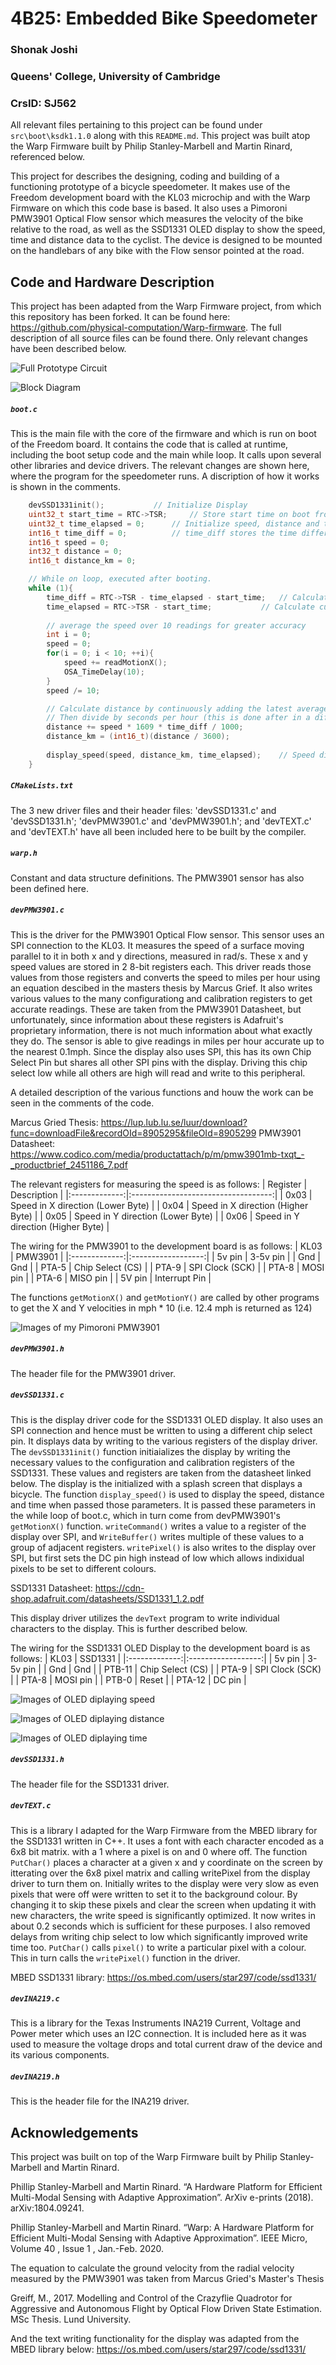 # 4B25: Embedded Bike Speedometer
### Shonak Joshi
### Queens' College, University of Cambridge
### CrsID: SJ562

All relevant files pertaining to this project can be found under `src\boot\ksdk1.1.0` along with this `README.md`. This project was built atop the Warp Firmware built by Philip Stanley-Marbell and Martin Rinard, referenced below.

This project for describes the designing, coding and building of a functioning prototype of a bicycle speedometer. It makes use of the Freedom development board with the KL03 microchip and with the Warp Firmware on which this code base is based. It also uses a Pimoroni PMW3901 Optical Flow sensor which measures the velocity of the bike relative to the road, as well as the SSD1331 OLED display to show the speed, time and distance data to the cyclist. The device is designed to be mounted on the handlebars of any bike with the Flow sensor pointed at the road.

## Code and Hardware Description
This project has been adapted from the Warp Firmware project, from which this repository has been forked. It can be found here: https://github.com/physical-computation/Warp-firmware. The full description of all source files can be found there. Only relevant changes have been described below.

![Full Prototype Circuit](https://github.com/shonky11/Warp-firmware/blob/master/Circuit%20with%20labels.png)

![Block Diagram](https://github.com/shonky11/Warp-firmware/blob/master/4B25%20Schematic.png)

##### `boot.c`
This is the main file with the core of the firmware and which is run on boot of the Freedom board. It contains the code that is called at runtime, including the boot setup code and the main while loop. It calls upon several other libraries and device drivers. The relevant changes are shown here, where the program for the speedometer runs. A discription of how it works is shown in the comments.

```C
	devSSD1331init(); 			// Initialize Display
	uint32_t start_time = RTC->TSR;		// Store start time on boot from RTC
	uint32_t time_elapsed = 0;		// Initialize speed, distance and time variables
	int16_t time_diff = 0;			// time_diff stores the time difference between subsequent speed readings (needed for integration)
	int16_t speed = 0;
	int32_t distance = 0;
	int16_t distance_km = 0;

	// While on loop, executed after booting.
	while (1){
		time_diff = RTC->TSR - time_elapsed - start_time;	// Calculate time difference between subsequent speed readings using RTC
		time_elapsed = RTC->TSR - start_time;			// Calculate current time elapsed
		
		// average the speed over 10 readings for greater accuracy
		int i = 0;
		speed = 0;
		for(i = 0; i < 10; ++i){
			speed += readMotionX();
			OSA_TimeDelay(10);	
		}
		speed /= 10;

		// Calculate distance by continuously adding the latest average speed * time reading (*1.609 to convert to km)
		// Then divide by seconds per hour (this is done after in a different variable so as to prevent losing the cumulative distance data.
		distance += speed * 1609 * time_diff / 1000;
		distance_km = (int16_t)(distance / 3600);
		
		display_speed(speed, distance_km, time_elapsed);	// Speed distance and time are then sent to the display driver to be displayed.
	}	

```

##### `CMakeLists.txt`
The 3 new driver files and their header files: 'devSSD1331.c' and 'devSSD1331.h'; 'devPMW3901.c' and 'devPMW3901.h'; and 'devTEXT.c' and 'devTEXT.h' have all been included here to be built by the compiler.

##### `warp.h`
Constant and data structure definitions. The PMW3901 sensor has also been defined here.

##### `devPMW3901.c`
This is the driver for the PMW3901 Optical Flow sensor. This sensor uses an SPI connection to the KL03. It measures the speed of a surface moving parallel to it in both x and y directions, measured in rad/s. These x and y speed values are stored in 2 8-bit registers each. This driver reads those values from those registers and converts the speed to miles per hour using an equation descibed in the masters thesis by Marcus Grief. It also writes various values to the many configurationg and calibration registers to get accurate readings. These are taken from the PMW3901 Datasheet, but unfortunately, since information about these registers is Adafruit's proprietary information, there is not much information about what exactly they do. The sensor is able to give readings in miles per hour accurate up to the nearest 0.1mph. Since the display also uses SPI, this has its own Chip Select Pin but shares all other SPI pins with the display. Driving this chip select low while all others are high will read and write to this peripheral.

A detailed description of the various functions and houw the work can be seen in the comments of the code.

Marcus Gried Thesis: https://lup.lub.lu.se/luur/download?func=downloadFile&recordOId=8905295&fileOId=8905299
PMW3901 Datasheet: https://www.codico.com/media/productattach/p/m/pmw3901mb-txqt_-_productbrief_2451186_7.pdf

The relevant registers for measuring the speed is as follows:
| Register      | Description                         |
|:-------------:|:-----------------------------------:|
| 0x03          | Speed in X direction (Lower Byte)   |
| 0x04          | Speed in X direction (Higher Byte)  |
| 0x05          | Speed in Y direction (Lower Byte)   |
| 0x06          | Speed in Y direction (Higher Byte)  |

The wiring for the PMW3901 to the development board is as follows:
| KL03          | PMW3901            |
|:-------------:|:------------------:|
| 5v pin        | 3-5v pin           |
| Gnd           | Gnd                |
| PTA-5         | Chip Select (CS)   |
| PTA-9         | SPI Clock (SCK)    |
| PTA-8         | MOSI pin           |
| PTA-6         | MISO pin           |
| 5V pin        | Interrupt Pin      |

The functions `getMotionX()` and `getMotionY()` are called by other programs to get the X and Y velocities in mph * 10 (i.e. 12.4 mph is returned as 124)

![Images of my Pimoroni PMW3901](https://github.com/shonky11/Warp-firmware/blob/master/270549746_327877332386183_326424379567401093_n.jpg)

##### `devPMW3901.h`
The header file for the PMW3901 driver.

##### `devSSD1331.c`
This is the display driver code for the SSD1331 OLED display. It also uses an SPI connection and hence must be written to using a different chip select pin. It displays data by writing to the various registers of the display driver. The `devSSD1331init()` function initiaializes the display by writing the necessary values to the configuration and calibration registers of the SSD1331. These values and registers are taken from the datasheet linked below. The display is the initialized with a splash screen that displays a bicycle. The function `display_speed()` is used to display the speed, distance and time when passed those parameters. It is passed these parameters in the while loop of boot.c, which in turn come from devPMW3901's `getMotionX()` function. `writeCommand()` writes a value to a register of the display over SPI, and `WriteBuffer()` writes multiple of these values to a group of adjacent registers. `writePixel()` is also writes to the display over SPI, but first sets the DC pin high instead of low which allows indixidual pixels to be set to different colours.

SSD1331 Datasheet: https://cdn-shop.adafruit.com/datasheets/SSD1331_1.2.pdf

This display driver utilizes the `devText` program to write individual characters to the display. This is further described below.

The wiring for the SSD1331 OLED Display to the development board is as follows:
| KL03          | SSD1331            |
|:-------------:|:------------------:|
| 5v pin        | 3-5v pin           |
| Gnd           | Gnd                |
| PTB-11        | Chip Select (CS)   |
| PTA-9         | SPI Clock (SCK)    |
| PTA-8         | MOSI pin           |
| PTB-0         | Reset              |
| PTA-12        | DC pin             |

![Images of OLED diplaying speed](https://github.com/shonky11/Warp-firmware/blob/master/270188426_1355565451568680_1188295997622684602_n.jpg)

![Images of OLED diplaying distance](https://github.com/shonky11/Warp-firmware/blob/master/270860052_1294970877674596_5208618013091382899_n.jpg)

![Images of OLED diplaying time](https://github.com/shonky11/Warp-firmware/blob/master/270044366_218357750501230_1896227776930197410_n.jpg)

##### `devSSD1331.h`
The header file for the SSD1331 driver.

##### `devTEXT.c`
This is a library I adapted for the Warp Firmware from the MBED library for the SSD1331 written in C++. It uses a font with each character encoded as a 6x8 bit matrix. with a 1 where a pixel is on and 0 where off. The function `PutChar()` places a character at a given x and y coordinate on the screen by itterating over the 6x8 pixel matrix and calling writePixel from the display driver to turn them on. Initially writes to the display were very slow as even pixels that were off were written to set it to the background colour. By changing it to skip these pixels and clear the screen when updating it with new characters, the write speed is significantly optimized. It now writes in about 0.2 seconds which is sufficient for these purposes. I also removed delays from writing chip select to low which significantly improved write time too. `PutChar()` calls `pixel()` to write a particular pixel with a colour. This in turn calls the `writePixel()` function in the driver.

MBED SSD1331 library: https://os.mbed.com/users/star297/code/ssd1331/

##### `devINA219.c`
This is a library for the Texas Instruments INA219 Current, Voltage and Power meter which uses an I2C connection. It is included here as it was used to measure the voltage drops and total current draw of the device and its various components.

##### `devINA219.h`
This is the header file for the INA219 driver.

## Acknowledgements
This project was built on top of the Warp Firmware built by Philip Stanley-Marbell and Martin Rinard.

Phillip Stanley-Marbell and Martin Rinard. “A Hardware Platform for Efficient Multi-Modal Sensing with Adaptive Approximation”. ArXiv e-prints (2018). arXiv:1804.09241.

Phillip Stanley-Marbell and Martin Rinard. “Warp: A Hardware Platform for Efficient Multi-Modal Sensing with Adaptive Approximation”. IEEE Micro, Volume 40 , Issue 1 , Jan.-Feb. 2020.

The equation to calculate the ground velocity from the radial velocity measured by the PMW3901 was taken from Marcus Gried's Master's Thesis

Greiff, M., 2017. Modelling and Control of the Crazyflie Quadrotor for Aggressive and Autonomous Flight by Optical Flow Driven State Estimation. MSc Thesis. Lund University.

And the text writing functionality for the display was adapted from the MBED library below:
https://os.mbed.com/users/star297/code/ssd1331/
